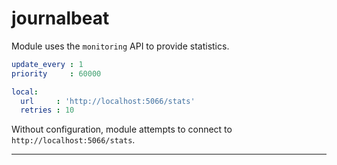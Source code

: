 # journalbeat

Module uses the `monitoring` API to provide statistics.


```yaml
update_every : 1
priority     : 60000

local:
  url     : 'http://localhost:5066/stats'
  retries : 10
```

Without configuration, module attempts to connect to `http://localhost:5066/stats`.

---
